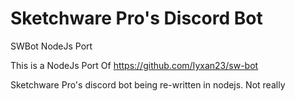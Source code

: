 # Sketchware Pro's Discord Bot
SWBot NodeJs Port

This is a NodeJs Port Of https://github.com/Iyxan23/sw-bot

Sketchware Pro's discord bot being re-written in nodejs.
Not really
